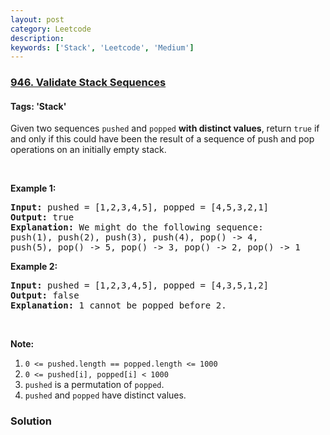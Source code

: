 ```yaml
---
layout: post
category: Leetcode
description: 
keywords: ['Stack', 'Leetcode', 'Medium']
---
```

### [946. Validate Stack Sequences](https://leetcode.com/problems/validate-stack-sequences)

#### Tags: 'Stack'

<div class="content__u3I1 question-content__JfgR"><div><p>Given two sequences <code>pushed</code> and <code>popped</code> <strong>with distinct values</strong>, return <code>true</code> if and only if this could have been the result of a sequence of push and pop operations on an initially empty stack.</p>
<p> </p>
<div>
<p><strong>Example 1:</strong></p>
<pre><strong>Input: </strong>pushed = <span id="example-input-1-1">[1,2,3,4,5]</span>, popped = <span id="example-input-1-2">[4,5,3,2,1]</span>
<strong>Output: </strong><span id="example-output-1">true</span>
<strong>Explanation: </strong>We might do the following sequence:
push(1), push(2), push(3), push(4), pop() -&gt; 4,
push(5), pop() -&gt; 5, pop() -&gt; 3, pop() -&gt; 2, pop() -&gt; 1
</pre>
<div>
<p><strong>Example 2:</strong></p>
<pre><strong>Input: </strong>pushed = <span id="example-input-2-1">[1,2,3,4,5]</span>, popped = <span id="example-input-2-2">[4,3,5,1,2]</span>
<strong>Output: </strong><span id="example-output-2">false</span>
<strong>Explanation: </strong>1 cannot be popped before 2.
</pre>
<p> </p>
<p><strong>Note:</strong></p>
<ol>
<li><code>0 &lt;= pushed.length == popped.length &lt;= 1000</code></li>
<li><code>0 &lt;= pushed[i], popped[i] &lt; 1000</code></li>
<li><code>pushed</code> is a permutation of <code>popped</code>.</li>
<li><code>pushed</code> and <code>popped</code> have distinct values.</li>
</ol>
</div>
</div></div></div>

### Solution
